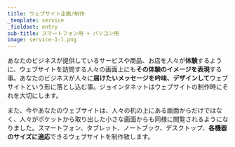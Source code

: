 ```yaml
---
title: ウェブサイト企画/制作
_template: service
_fieldset: entry
sub-title: スマートフォン用 + パソコン用
image: service-1-l.png
---
```

あなたのビジネスが提供しているサービスや商品、お店を人々が**体験**するように、ウェブサイトを訪問する人々の画面上にも**その体験のイメージを表現**する事。あなたのビジネスが人々に**届けたいメッセージを吟味、デザインして**ウェブサイトという形に落とし込む事。ジョインタネットはウェブサイトの制作時にそれを大切にします。


また、今やあなたのウェブサイトは、人々の机の上にある画面からだけではなく、人々がポケットから取り出した小さな画面からも同様に閲覧されるようになりました。スマートフォン、タブレット、ノートブック、デスクトップ、**各機器のサイズに適応**できるウェブサイトを制作致します。





